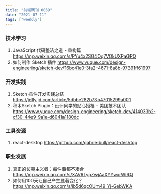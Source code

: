 ```yaml
---
title: "前端周刊 0039"
date: "2021-07-11"
tags: ["weekly"]
---
```


### 技术学习
1. JavaScript 代码整洁之道 - 重构篇 https://mp.weixin.qq.com/s/PYu4x2SG4Oq7VOkUXPaGPQ
2. 如何制作 Sketch 插件 https://www.yuque.com/design-engineering/sketch-dev/16bc41e0-3fa2-4671-8a8b-97391ff61997

### 开发实践
1. Sketch 插件开发实践总结 https://jelly.jd.com/article/5dbbe282b73b47015299a001
2. 积木Sketch Plugin：设计同学的贴心搭档 - 美团技术团队 https://www.yuque.com/design-engineering/sketch-dev/414033b2-cf30-44e9-9a1e-d6041a1180dc


### 工具资源
1. react-desktop https://github.com/gabrielbull/react-desktop

### 职业发展
1. 真正的长期主义者：每件事都不凑合 https://mp.weixin.qq.com/s/XAV6TypZwjAaXYYwxrWI6Q
2. 如何用100天让自己产生显著变化？ https://mp.weixin.qq.com/s/ib5d6qcOUm49_Yj-GebWKA
